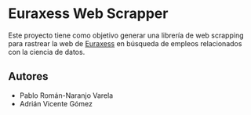 # Euraxess Web Scrapper

Este proyecto tiene como objetivo generar una librería de web scrapping para rastrear la web de [Euraxess](https://euraxess.ec.europa.eu/jobs/search) en búsqueda de empleos relacionados con la ciencia de datos.

## Autores
+ Pablo Román-Naranjo Varela
+ Adrián Vicente Gómez

